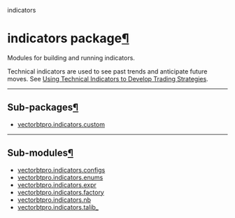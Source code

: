 indicators

#  indicators package[](https://github.com/polakowo/vectorbt.pro/blob/6e344a8230eaf718593f4570378486ee1d4178f6/vectorbtpro/indicators/__init__.py "Jump to source")[¶](https://vectorbt.pro/pvt_7a467f6b/api/indicators/#vectorbtpro.indicators "Permanent link")

Modules for building and running indicators.

Technical indicators are used to see past trends and anticipate future moves. See [Using Technical Indicators to Develop Trading Strategies](https://www.investopedia.com/articles/trading/11/indicators-and-strategies-explained.asp).

* * *

## Sub-packages[¶](https://vectorbt.pro/pvt_7a467f6b/api/indicators/#sub-packages "Permanent link")

  * [vectorbtpro.indicators.custom](https://vectorbt.pro/pvt_7a467f6b/api/indicators/custom/ "vectorbtpro.indicators.custom")



* * *

## Sub-modules[¶](https://vectorbt.pro/pvt_7a467f6b/api/indicators/#sub-modules "Permanent link")

  * [vectorbtpro.indicators.configs](https://vectorbt.pro/pvt_7a467f6b/api/indicators/configs/ "vectorbtpro.indicators.configs")
  * [vectorbtpro.indicators.enums](https://vectorbt.pro/pvt_7a467f6b/api/indicators/enums/ "vectorbtpro.indicators.enums")
  * [vectorbtpro.indicators.expr](https://vectorbt.pro/pvt_7a467f6b/api/indicators/expr/ "vectorbtpro.indicators.expr")
  * [vectorbtpro.indicators.factory](https://vectorbt.pro/pvt_7a467f6b/api/indicators/factory/ "vectorbtpro.indicators.factory")
  * [vectorbtpro.indicators.nb](https://vectorbt.pro/pvt_7a467f6b/api/indicators/nb/ "vectorbtpro.indicators.nb")
  * [vectorbtpro.indicators.talib_](https://vectorbt.pro/pvt_7a467f6b/api/indicators/talib_/ "vectorbtpro.indicators.talib_")


